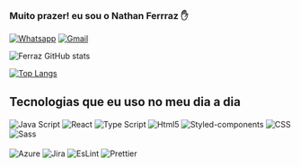 ### Muito prazer! eu sou o Nathan Ferrraz ✋

[![Whatsapp](https://img.shields.io/badge/WhatsApp-25D366?style=for-the-badge&logo=whatsapp&logoColor=white)](https://web.whatsapp.com/send?phone=+5511941124111)
[![Gmail](https://img.shields.io/badge/Gmail-D14836?style=for-the-badge&logo=gmail&logoColor=white)](https://mail.google.com/mail/u/0/#inbox)

![Ferraz GitHub stats](https://github-readme-stats.vercel.app/api?username=FerrazNathan&show_icons=true&theme=radical)

[![Top Langs](https://github-readme-stats.vercel.app/api/top-langs/?username=FerrazNathan&layout=compact)](https://github.com/FerrazNathan/github-readme-stats)

## Tecnologias que eu uso no meu dia a dia

<div style= 'display: inline_block'>
  <img align= 'center' alt='Java Script' src= 'https://img.shields.io/badge/JavaScript-F7DF1E?style=for-the-badge&logo=javascript&logoColor=black' />
  <img align= 'center' alt='React' src= 'https://img.shields.io/badge/React-20232A?style=for-the-badge&logo=react&logoColor=61DAFB' />
  <img align= 'center' alt='Type Script' src= 'https://img.shields.io/badge/TypeScript-007ACC?style=for-the-badge&logo=typescript&logoColor=white' />  
  <img align= 'center' alt='Html5' src= 'https://img.shields.io/badge/HTML-239120?style=for-the-badge&logo=html5&logoColor=white' />
  <img align= 'center' alt='Styled-components' src= 'https://img.shields.io/badge/styled--components-DB7093?style=for-the-badge&logo=styled-components&logoColor=white' />
  <img align= 'center' alt='CSS' src= 'https://img.shields.io/badge/CSS-239120?&style=for-the-badge&logo=css3&logoColor=white' />
  <img align= 'center' alt='Sass' src= 'https://img.shields.io/badge/Sass-CC6699?style=for-the-badge&logo=sass&logoColor=white' /> 
</div>
<div style= 'display: inline_block'></br>
  <img align= 'center' alt='Azure' src= 'https://img.shields.io/badge/Microsoft_Azure-0089D6?style=for-the-badge&logo=microsoft-azure&logoColor=white' />
  <img align= 'center' alt='Jira' src= 'https://img.shields.io/badge/Jira-0052CC?style=for-the-badge&logo=Jira&logoColor=white' />
  <img align= 'center' alt='EsLint' src= 'https://img.shields.io/badge/eslint-3A33D1?style=for-the-badge&logo=eslint&logoColor=white' />
  <img align= 'center' alt='Prettier' src= 'https://img.shields.io/badge/prettier-1A2C34?style=for-the-badge&logo=prettier&logoColor=F7BA3E' />
</div></br>



<!--
**FerrazNathan/FerrazNathan** is a ✨ _special_ ✨ repository because its `README.md` (this file) appears on your GitHub profile.

